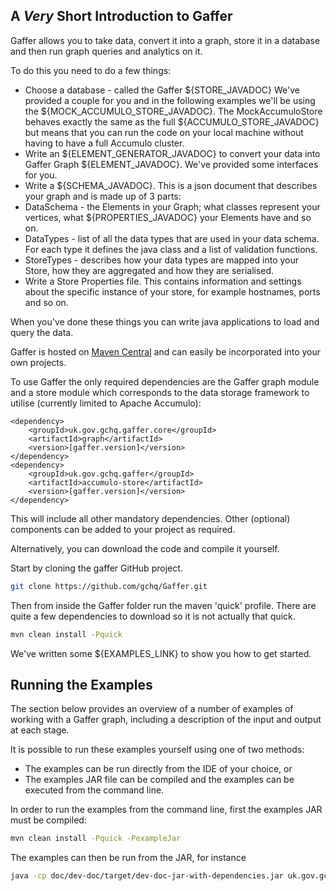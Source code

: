 ## A *Very* Short Introduction to Gaffer

Gaffer allows you to take data, convert it into a graph, store it in a database and then run graph queries and analytics on it.

To do this you need to do a few things:
 - Choose a database - called the Gaffer ${STORE_JAVADOC} We've provided a couple for you and in the following examples we'll be using the ${MOCK_ACCUMULO_STORE_JAVADOC}. The MockAccumuloStore behaves exactly the same as the full ${ACCUMULO_STORE_JAVADOC} but means that you can run the code on your local machine without having to have a full Accumulo cluster.
 - Write an ${ELEMENT_GENERATOR_JAVADOC} to convert your data into Gaffer Graph ${ELEMENT_JAVADOC}. We've provided some interfaces for you.
 - Write a ${SCHEMA_JAVADOC}. This is a json document that describes your graph and is made up of 3 parts:
  - DataSchema - the Elements in your Graph; what classes represent your vertices, what ${PROPERTIES_JAVADOC} your Elements have and so on.
  - DataTypes - list of all the data types that are used in your data schema. For each type it defines the java class and a list of validation functions.
  - StoreTypes - describes how your data types are mapped into your Store, how they are aggregated and how they are serialised.
 - Write a Store Properties file. This contains information and settings about the specific instance of your store, for example hostnames, ports and so on.

When you've done these things you can write java applications to load and query the data.

Gaffer is hosted on [Maven Central](https://mvnrepository.com/search?q=uk.gov.gchq.gaffer) and can easily be incorporated into your own projects.

To use Gaffer the only required dependencies are the Gaffer graph module and a store module which corresponds to the data storage framework to utilise (currently limited to Apache Accumulo):

```
<dependency>
    <groupId>uk.gov.gchq.gaffer.core</groupId>
    <artifactId>graph</artifactId>
    <version>[gaffer.version]</version>
</dependency>
<dependency>
    <groupId>uk.gov.gchq.gaffer</groupId>
    <artifactId>accumulo-store</artifactId>
    <version>[gaffer.version]</version>
</dependency>
```

This will include all other mandatory dependencies. Other (optional) components can be added to your project as required.

Alternatively, you can download the code and compile it yourself.

Start by cloning the gaffer GitHub project.

```bash
git clone https://github.com/gchq/Gaffer.git
```

Then from inside the Gaffer folder run the maven 'quick' profile. There are quite a few dependencies to download so it is not actually that quick.

```bash
mvn clean install -Pquick
```

We've written some ${EXAMPLES_LINK} to show you how to get started.

## Running the Examples

The section below provides an overview of a number of examples of working with a Gaffer graph, including a description of the input and output at each stage.

It is possible to run these examples yourself using one of two methods:

* The examples can be run directly from the IDE of your choice, or
* The examples JAR file can be compiled and the examples can be executed from the command line.

In order to run the examples from the command line, first the examples JAR must be compiled:

```bash
mvn clean install -Pquick -PexampleJar
```

The examples can then be run from the JAR, for instance

```bash
java -cp doc/dev-doc/target/dev-doc-jar-with-dependencies.jar uk.gov.gchq.gaffer.doc.dev.analytic.LoadAndQuery1
```
